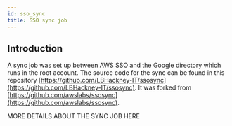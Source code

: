 ```yaml
---
id: sso_sync
title: SSO sync job
---
```

## Introduction

A sync job was set up between AWS SSO and the Google directory which runs in the root account. The source code for the sync can be found in this repository [https://github.com/LBHackney-IT/ssosync](https://github.com/LBHackney-IT/ssosync). It was forked from [https://github.com/awslabs/ssosync](https://github.com/awslabs/ssosync).


MORE DETAILS ABOUT THE SYNC JOB HERE